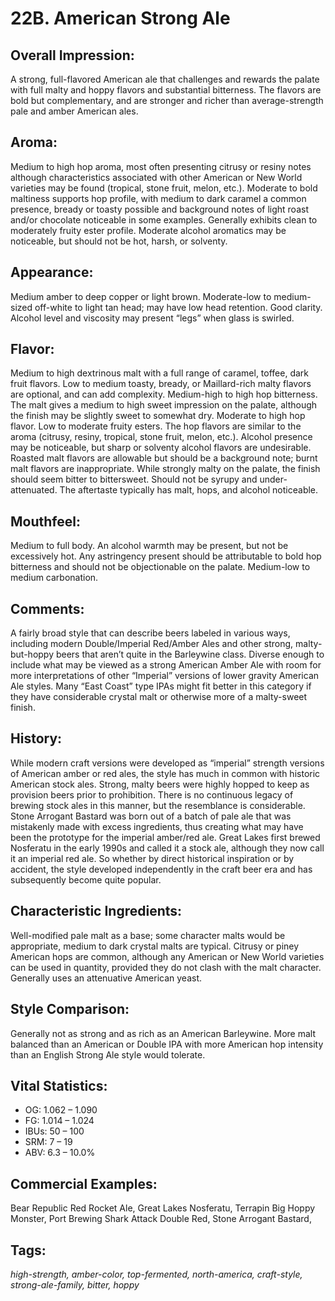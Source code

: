 # 22B. American Strong Ale

## Overall Impression: 

A strong, full-flavored American ale that challenges and rewards the palate with full malty and hoppy flavors and substantial bitterness. The flavors are bold but complementary, and are stronger and richer than average-strength pale and amber American ales.

## Aroma: 

Medium to high hop aroma, most often presenting citrusy or resiny notes although characteristics associated with other American or New World varieties may be found (tropical, stone fruit, melon, etc.). Moderate to bold maltiness supports hop profile, with medium to dark caramel a common presence, bready or toasty possible and background notes of light roast and/or chocolate noticeable in some examples. Generally exhibits clean to moderately fruity ester profile. Moderate alcohol aromatics may be noticeable, but should not be hot, harsh, or solventy.

## Appearance: 

Medium amber to deep copper or light brown. Moderate-low to medium-sized off-white to light tan head; may have low head retention. Good clarity. Alcohol level and viscosity may present “legs” when glass is swirled.

## Flavor: 

Medium to high dextrinous malt with a full range of caramel, toffee, dark fruit flavors. Low to medium toasty, bready, or Maillard-rich malty flavors are optional, and can add complexity. Medium-high to high hop bitterness. The malt gives a medium to high sweet impression on the palate, although the finish may be slightly sweet to somewhat dry. Moderate to high hop flavor. Low to moderate fruity esters. The hop flavors are similar to the aroma (citrusy, resiny, tropical, stone fruit, melon, etc.). Alcohol presence may be noticeable, but sharp or solventy alcohol flavors are undesirable. Roasted malt flavors are allowable but should be a background note; burnt malt flavors are inappropriate. While strongly malty on the palate, the finish should seem bitter to bittersweet. Should not be syrupy and under-attenuated. The aftertaste typically has malt, hops, and alcohol noticeable. 

## Mouthfeel: 

Medium to full body. An alcohol warmth may be present, but not be excessively hot. Any astringency present should be attributable to bold hop bitterness and should not be objectionable on the palate. Medium-low to medium carbonation. 

## Comments: 

A fairly broad style that can describe beers labeled in various ways, including modern Double/Imperial Red/Amber Ales and other strong, malty-but-hoppy beers that aren’t quite in the Barleywine class. Diverse enough to include what may be viewed as a strong American Amber Ale with room for more interpretations of other “Imperial” versions of lower gravity American Ale styles. Many “East Coast” type IPAs might fit better in this category if they have considerable crystal malt or otherwise more of a malty-sweet finish.

## History: 

While modern craft versions were developed as “imperial” strength versions of American amber or red ales, the style has much in common with historic American stock ales. Strong, malty beers were highly hopped to keep as provision beers prior to prohibition. There is no continuous legacy of brewing stock ales in this manner, but the resemblance is considerable. Stone Arrogant Bastard was born out of a batch of pale ale that was mistakenly made with excess ingredients, thus creating what may have been the prototype for the imperial amber/red ale. Great Lakes first brewed Nosferatu in the early 1990s and called it a stock ale, although they now call it an imperial red ale. So whether by direct historical inspiration or by accident, the style developed independently in the craft beer era and has subsequently become quite popular.

## Characteristic Ingredients: 

Well-modified pale malt as a base; some character malts would be appropriate, medium to dark crystal malts are typical. Citrusy or piney American hops are common, although any American or New World varieties can be used in quantity, provided they do not clash with the malt character. Generally uses an attenuative American yeast.

## Style Comparison: 

Generally not as strong and as rich as an American Barleywine. More malt balanced than an American or Double IPA with more American hop intensity than an English Strong Ale style would tolerate. 

## Vital Statistics:	

- OG:	1.062 – 1.090
- FG:	1.014 – 1.024
- IBUs:	50 – 100	
- SRM:	7 – 19	
- ABV:	6.3 – 10.0% 

## Commercial Examples: 

Bear Republic Red Rocket Ale, Great Lakes Nosferatu, Terrapin Big Hoppy Monster, Port Brewing Shark Attack Double Red, Stone Arrogant Bastard,

## Tags: 

_high-strength, amber-color, top-fermented, north-america, craft-style, strong-ale-family, bitter, hoppy_
